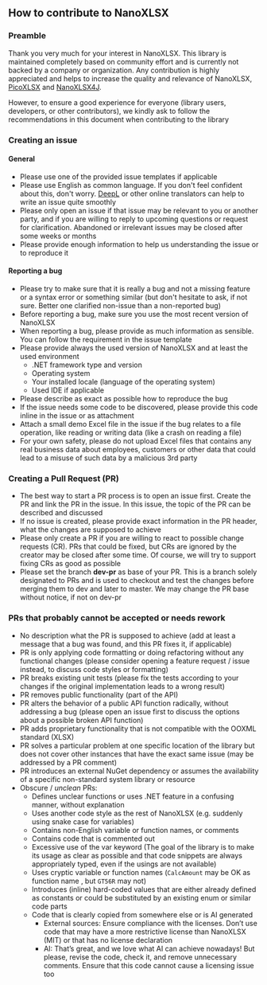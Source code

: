 
## How to contribute to NanoXLSX

### Preamble
Thank you very much for your interest in NanoXLSX. This library is maintained completely based on community effort and is currently not backed by a company or organization. Any contribution is highly appreciated and helps to increase the quality and relevance of NanoXLSX, [PicoXLSX](https://github.com/rabanti-github/PicoXLSX) and [NanoXLSX4J](https://github.com/rabanti-github/NanoXLSX4j).

However, to ensure a good experience for everyone (library users, developers, or other contributors), we kindly ask to follow the recommendations in this document when contributing to the library

### Creating an issue

#### General
* Please use one of the provided issue templates if applicable
* Please use English as common language. If you don't feel confident about this, don't worry. [DeepL]( https://www.deepl.com/translator) or other online translators can help to write an issue quite smoothly
* Please only open an issue if that issue may be relevant to you or another party, and if you are willing to reply to upcoming questions or request for clarification. Abandoned or irrelevant issues may be closed after some weeks or months
* Please provide enough information to help us understanding the issue or to reproduce it

#### Reporting a bug

* Please try to make sure that it is really a bug and not a missing feature or a syntax error or something similar (but don't hesitate to ask, if not sure. Better one clarified non-issue than a non-reported bug)
* Before reporting a bug, make sure you use the most recent version of NanoXLSX
* When reporting a bug, please provide as much information as sensible. You can follow the requirement in the issue template
* Please provide always the used version of NanoXLSX and at least the used environment
  * .NET framework type and version
  * Operating system
  * Your installed locale (language of the operating system)
  * Used IDE if applicable
* Please describe as exact as possible how to reproduce the bug
* If the issue needs some code to be discovered, please provide this code inline in the issue or as attachment
* Attach a small demo Excel file in the issue if the bug relates to a file operation, like reading or writing data (like a crash on reading a file)
* For your own safety, please do not upload Excel files that contains any real business data about employees, customers or other data that could lead to a misuse of such data by a malicious 3rd party
  
### Creating a Pull Request (PR)

* The best way to start a PR process is to open an issue first. Create the PR and link the PR in the issue. In this issue, the topic of the PR can be described and discussed
* If no issue is created, please provide exact information in the PR header, what the changes are supposed to achieve
* Please only create a PR if you are willing to react to possible change requests (CR). PRs that could be fixed, but CRs are ignored by the creator may be closed after some time. Of course, we will try to support fixing CRs as good as possible
* Please set the branch **dev-pr** as base of your PR. This is a branch solely designated to PRs and is used to checkout and test the changes before merging them to dev and later to master. We may change the PR base without notice, if not on dev-pr
  
### PRs that probably cannot be accepted or needs rework

* No description what the PR is supposed to achieve (add at least a message that a bug was found, and this PR fixes it, if applicable)
* PR is only applying code formatting or doing refactoring without any functional changes (please consider opening a feature request / issue instead, to discuss code styles or formatting)
* PR breaks existing unit tests (please fix the tests according to your changes if the original implementation leads to a wrong result) 
* PR removes public functionality (part of the API)
* PR alters the behavior of a public API function radically, without addressing a bug (please open an issue first to discuss the options about a possible broken API function)
* PR adds proprietary functionality that is not compatible with the OOXML standard (XLSX)
* PR solves a particular problem at one specific location of the library but does not cover other instances that have the exact same issue (may be addressed by a PR comment)
* PR introduces an external  NuGet dependency or assumes the availability of a specific non-standard system library or resource
* Obscure / *unclean* PRs:
  * Defines unclear functions or uses .NET feature in a confusing manner, without explanation
  * Uses another code style as the rest of NanoXLSX (e.g. suddenly using snake case for variables)
  * Contains non-English variable or function names, or comments
  * Contains code that is commented out
  * Excessive use of the var keyword (The goal of the library is to make its usage as clear as possible and that code snippets are always appropriately typed, even if the usings are not available)
  * Uses cryptic variable or function names (`CalcAmount` may be OK as function name , but `GT56R` may not)
  * Introduces (inline) hard-coded values that are either already defined as constants or could be substituted by an existing enum or similar code parts
  * Code that is clearly copied from somewhere else or is AI generated
    * External sources: Ensure compliance with the licenses. Don’t use code that may have a more restrictive license than NanoXLSX (MIT) or that has no license declaration
    * AI: That’s great, and we love what AI can achieve nowadays! But please, revise the code, check it, and remove unnecessary comments. Ensure that this code cannot cause a licensing issue too  
